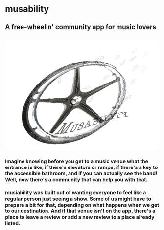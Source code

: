 # musability

## A free-wheelin' community app for music lovers
![musability logo](./assets/images/musability-app.png)
----------------------------------------------------------------------------------------
### Imagine knowing before you get to a music venue what the entrance is like, if there's elevators or ramps, if there's a key to the accessible bathroom, and if you can actually see the band! Well, now there's a community that can help you with that.

### musiability was built out of wanting everyone to feel like a regular person just seeing a show. Some of us might have to prepare a bit for that, depending on what happens when we get to our destination. And if that venue isn't on the app, there's a place to leave a review or add a new review to a place already listed. 